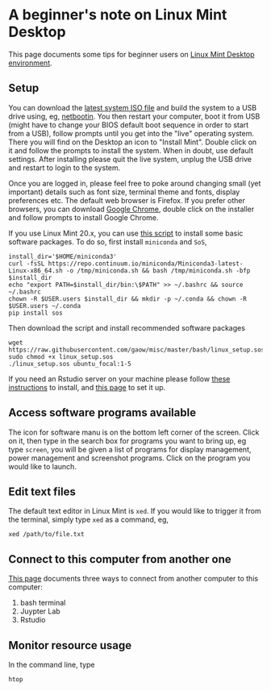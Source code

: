 # A beginner's note on Linux Mint Desktop

This page documents some tips for beginner users on [Linux Mint Desktop environment](https://linuxmint.com/).

## Setup

You can download the [latest system ISO file](https://linuxmint.com/download.php) and build the system to a USB drive using, eg, [netbootin](https://unetbootin.github.io/). You then restart your computer, boot it from USB (might have to change your BIOS default boot sequence in order to start from a USB), follow prompts until you get into the "live" operating system. There you will find on the Desktop an icon to "Install Mint". Double click on it and follow the prompts to install the system. When in doubt, use default settings. After installing please quit the live system, unplug the USB drive and restart to login to the system.

Once you are logged in, please feel free to poke around changing small (yet important) details such as font size, terminal theme and fonts, display preferences etc. The default web browser is Firefox. If you prefer other browsers, you can download [Google Chrome](https://www.google.com/chrome/), double click on the installer and follow prompts to install Google Chrome. 

If you use Linux Mint 20.x, you can use [this script](https://github.com/gaow/misc/blob/master/bash/linux_setup.sos) to install some basic software packages. To do so, first install `miniconda` and `SoS`,

```
install_dir='$HOME/miniconda3'
curl -fsSL https://repo.continuum.io/miniconda/Miniconda3-latest-Linux-x86_64.sh -o /tmp/miniconda.sh && bash /tmp/miniconda.sh -bfp $install_dir
echo "export PATH=$install_dir/bin:\$PATH" >> ~/.bashrc && source ~/.bashrc
chown -R $USER.users $install_dir && mkdir -p ~/.conda && chown -R $USER.users ~/.conda
pip install sos
```

Then download the script and install recommended software packages

```
wget https://raw.githubusercontent.com/gaow/misc/master/bash/linux_setup.sos
sudo chmod +x linux_setup.sos
./linux_setup.sos ubuntu_focal:1-5
```

If you need an Rstudio server on your machine please follow [these instructions](https://www.rstudio.com/products/rstudio/download-server/debian-ubuntu/) to install, and [this page](https://support.rstudio.com/hc/en-us/articles/200552306-Getting-Started) to set it up.

## Access software programs available

The icon for software manu is on the bottom left corner of the screen. Click on it, then type in the search box for programs you want to bring up, eg type `screen`, you will be given a list of programs for display management, power management and screenshot programs. Click on the program you would like to launch.

## Edit text files

The default text editor in Linux Mint is `xed`. If you would like to trigger it from the terminal, simply type `xed` as a command, eg, 

```
xed /path/to/file.txt
```

## Connect to this computer from another one

[This page](http://statgen.us/lab-wiki/productivity_tips/remote-computer) documents three ways to connect from another computer to this computer:

1. bash terminal
2. Juypter Lab
3. Rstudio

## Monitor resource usage

In the command line, type

```
htop
```